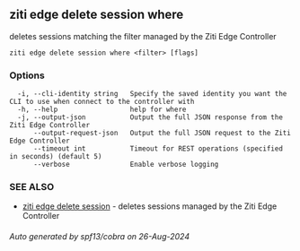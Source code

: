 ## ziti edge delete session where

deletes sessions matching the filter managed by the Ziti Edge Controller

```
ziti edge delete session where <filter> [flags]
```

### Options

```
  -i, --cli-identity string   Specify the saved identity you want the CLI to use when connect to the controller with
  -h, --help                  help for where
  -j, --output-json           Output the full JSON response from the Ziti Edge Controller
      --output-request-json   Output the full JSON request to the Ziti Edge Controller
      --timeout int           Timeout for REST operations (specified in seconds) (default 5)
      --verbose               Enable verbose logging
```

### SEE ALSO

* [ziti edge delete session](../session.md)	 - deletes sessions managed by the Ziti Edge Controller

###### Auto generated by spf13/cobra on 26-Aug-2024
